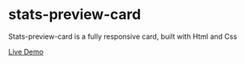 # stats-preview-card
Stats-preview-card is a fully responsive card, built with Html and Css

<a href='https://hanieh-mn.github.io/stats-preview-card/'>Live Demo</a>
